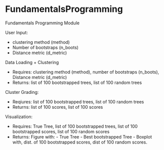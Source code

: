 # FundamentalsProgramming
Fundamentals Programming Module

User Input:
- clustering method (method)
- Number of bootstraps (n_boots)
- Distance metric  (d_metric)


Data Loading + Clustering 
- Requires: clustering method (method), number of bootstraps (n_boots), Distance metric (d_metric)
- Returns: list of 100 bootstrapped trees, list of 100 random trees

Cluster Grading:
- Reqiures: list of 100 bootstrapped trees, list of 100 random trees
- Returns: list of 100 scores, list of 100 scores

Visualization:
- Requires: True Tree, list of 100 bootstrapped trees, list of 100 bootstrapped scores, list of 100 random scores
- Returns: Figure with:
                - True Tree
                - Best bootstrapped Tree
                - Boxplot with, dist. of 100 bootstrapped scores, dist of 100 random scores. 
                
                
           
